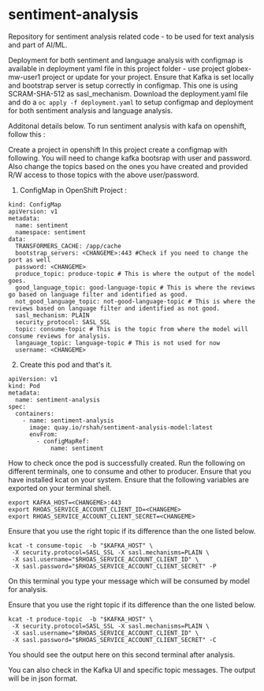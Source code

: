 # sentiment-analysis

Repository for sentiment analysis related code - to be used for text analysis and part of AI/ML.

Deployment for both sentiment and language analysis with configmap is available in deployment yaml file in this project folder - use project globex-mw-user1 project or update for your project. Ensure that Kafka is set locally and bootstrap server is setup correctly in configmap. This one is using SCRAM-SHA-512 as sasl_mechanism.
Download the deployment.yaml file and do a `oc apply -f deployment.yaml` to setup configmap and deployment for both sentiment analysis and language analysis.

Additonal details below.
To run sentiment analysis with kafa on openshift, follow this :

Create a project in openshift
In this project create a configmap with following. You will need to change kafka bootsrap with user and password.
Also change the topics based on the ones you have created and provided R/W access to those topics with the above user/password.

1) ConfigMap in OpenShift Project :
```
kind: ConfigMap
apiVersion: v1
metadata:
  name: sentiment
  namespace: sentiment
data:
  TRANSFORMERS_CACHE: /app/cache
  bootstrap_servers: <CHANGEME>:443 #Check if you need to change the port as well
  password: <CHANGEME>
  produce_topic: produce-topic # This is where the output of the model goes.
  good_language_topic: good-language-topic # This is where the reviews go based on language filter and identified as good. 
  not_good_language_topic: not-good-language-topic # This is where the reviews based on language filter and identified as not good.
  sasl_mechanism: PLAIN
  security_protocol: SASL_SSL
  topic: consume-topic # This is the topic from where the model will consume reviews for analysis. 
  langauage_topic: language-topic # This is not used for now
  username: <CHANGEME>
```

2) Create this pod and that's it.

```
apiVersion: v1
kind: Pod
metadata:
  name: sentiment-analysis
spec:
  containers:
    - name: sentiment-analysis
      image: quay.io/rshah/sentiment-analysis-model:latest
      envFrom:
        - configMapRef:
            name: sentiment
```

How to check once the pod is successfully created. 
Run the following on different terminals, one to consume and other to producer. 
Ensure that you have installed kcat on your system. 
Ensure that the following variables are exported on your terminal shell.

```
export KAFKA_HOST=<CHANGEME>:443
export RHOAS_SERVICE_ACCOUNT_CLIENT_ID=<CHANGEME>
export RHOAS_SERVICE_ACCOUNT_CLIENT_SECRET=<CHANGEME>
```

Ensure that you use the right topic if its difference than the one listed below.

```
kcat -t consume-topic  -b "$KAFKA_HOST" \
 -X security.protocol=SASL_SSL -X sasl.mechanisms=PLAIN \
 -X sasl.username="$RHOAS_SERVICE_ACCOUNT_CLIENT_ID" \
 -X sasl.password="$RHOAS_SERVICE_ACCOUNT_CLIENT_SECRET" -P
```

On this terminal you type your message which will be consumed by model for analysis.

Ensure that you use the right topic if its difference than the one listed below.

```
kcat -t produce-topic  -b "$KAFKA_HOST" \
 -X security.protocol=SASL_SSL -X sasl.mechanisms=PLAIN \
 -X sasl.username="$RHOAS_SERVICE_ACCOUNT_CLIENT_ID" \
 -X sasl.password="$RHOAS_SERVICE_ACCOUNT_CLIENT_SECRET" -C 
```

You should see the output here on this second terminal after analysis.

You can also check in the Kafka UI and specific topic messages. The output will be in json format.

